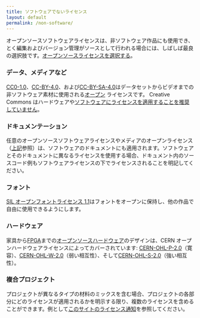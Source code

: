 ```yaml
---
title: ソフトウェアでないライセンス
layout: default
permalink: /non-software/
---
```


オープンソースソフトウェアライセンスは、非ソフトウェア作品にも使用でき、とく編集およびバージョン管理がソースとして行われる場合には、しばしば最良の選択肢です。[オープンソースライセンスを選択する](/)。

### データ、メディアなど

[CC0-1.0](/licenses/cc0-1.0/)、[CC-BY-4.0](/licenses/cc-by-4.0/)、および[CC-BY-SA-4.0](/licenses/cc-by-sa-4.0/)はデータセットからビデオまでの非ソフトウェア素材に使用される[オープン](https://opendefinition.org) ライセンスです。 Creative Commons はハードウェアや[ソフトウェアにライセンスを適用することを推奨していません](https://creativecommons.org/faq/#can-i-apply-a-creative-commons-license-to-software)。

### ドキュメンテーション

任意のオープンソースソフトウェアライセンスやメディアのオープンライセンス（[上記](#データメディアなど)参照）は、ソフトウェアのドキュメントにも適用されます。ソフトウェアとそのドキュメントに異なるライセンスを使用する場合、ドキュメント内のソースコード例もソフトウェアライセンスの下でライセンスされることを明記してください。

### フォント

[SIL オープンフォントライセンス 1.1](/licenses/ofl-1.1/)はフォントをオープンに保持し、他の作品で自由に使用できるようにします。

### ハードウェア

家具から[FPGA](https://www.oshwa.org/best-practices-for-sharing-fpga-designs-2/)までの[オープンソースハードウェア](https://www.oshwa.org/definition/)のデザインは、CERN オープンハードウェアライセンスによってカバーされています: [CERN-OHL-P-2.0](/licenses/cern-ohl-p-2.0/)（寛容）、[CERN-OHL-W-2.0](/licenses/cern-ohl-w-2.0/)（弱い相互性）、そして[CERN-OHL-S-2.0](/licenses/cern-ohl-s-2.0/)（強い相互性）。

### 複合プロジェクト

プロジェクトが異なるタイプの材料のミックスを含む場合、プロジェクトの各部分にどのライセンスが適用されるかを明示する限り、複数のライセンスを含めることができます。例として[このサイトのライセンス通知](https://github.com/github/choosealicense.com#license)を参照してください。
